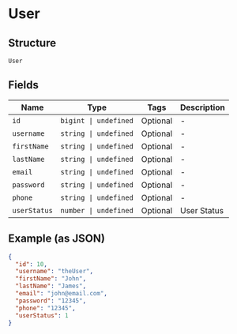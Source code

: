 
# User

## Structure

`User`

## Fields

| Name | Type | Tags | Description |
|  --- | --- | --- | --- |
| `id` | `bigint \| undefined` | Optional | - |
| `username` | `string \| undefined` | Optional | - |
| `firstName` | `string \| undefined` | Optional | - |
| `lastName` | `string \| undefined` | Optional | - |
| `email` | `string \| undefined` | Optional | - |
| `password` | `string \| undefined` | Optional | - |
| `phone` | `string \| undefined` | Optional | - |
| `userStatus` | `number \| undefined` | Optional | User Status |

## Example (as JSON)

```json
{
  "id": 10,
  "username": "theUser",
  "firstName": "John",
  "lastName": "James",
  "email": "john@email.com",
  "password": "12345",
  "phone": "12345",
  "userStatus": 1
}
```

